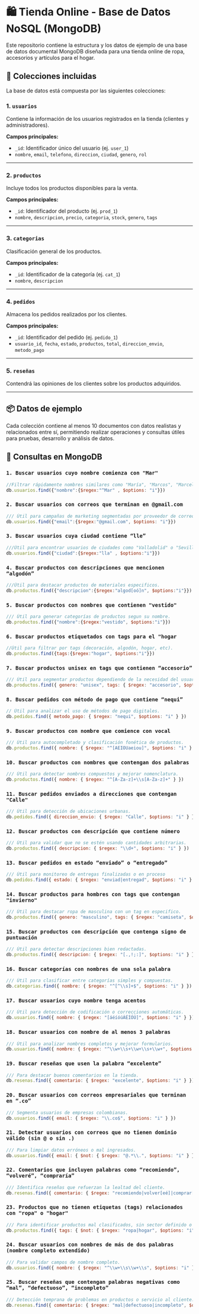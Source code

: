 # 🛍️ Tienda Online - Base de Datos NoSQL (MongoDB)

Este repositorio contiene la estructura y los datos de ejemplo de una base de datos documental MongoDB diseñada para una tienda online de ropa, accesorios y artículos para el hogar.

## 📁 Colecciones incluidas

La base de datos está compuesta por las siguientes colecciones:

### 1. `usuarios`
Contiene la información de los usuarios registrados en la tienda (clientes y administradores).

**Campos principales:**
- `_id`: Identificador único del usuario (ej. `user_1`)
- `nombre`, `email`, `telefono`, `direccion`, `ciudad`, `genero`, `rol`

---

### 2. `productos`
Incluye todos los productos disponibles para la venta.

**Campos principales:**
- `_id`: Identificador del producto (ej. `prod_1`)
- `nombre`, `descripcion`, `precio`, `categoria`, `stock`, `genero`, `tags`

---

### 3. `categorias`
Clasificación general de los productos.

**Campos principales:**
- `_id`: Identificador de la categoría (ej. `cat_1`)
- `nombre`, `descripcion`

---

### 4. `pedidos`
Almacena los pedidos realizados por los clientes.

**Campos principales:**
- `_id`: Identificador del pedido (ej. `pedido_1`)
- `usuario_id`, `fecha`, `estado`, `productos`, `total`, `direccion_envio`, `metodo_pago`

---

### 5. `reseñas`
Contendrá las opiniones de los clientes sobre los productos adquiridos.

---

## 📦 Datos de ejemplo

Cada colección contiene al menos 10 documentos con datos realistas y relacionados entre sí, permitiendo realizar operaciones y consultas útiles para pruebas, desarrollo y análisis de datos.

## 🧪 Consultas en MongoDB
### `1. Buscar usuarios cuyo nombre comienza con "Mar"`
```js
//Filtrar rápidamente nombres similares como "María", "Marcos", "Marcelino".
db.usuarios.find({"nombre":{$regex:"^Mar" , $options: "i"}})
```

### `2. Buscar usuarios con correos que terminan en @gmail.com`
```js
/// Útil para campañas de marketing segmentadas por proveedor de correo.
db.usuarios.find({"email":{$regex:"@gmail.com", $options: "i"}})
```

### `3. Buscar usuarios cuya ciudad contiene “lle”`
```js
///Útil para encontrar usuarios de ciudades como "Valladolid" o "Sevilla" en filtros dinámicos.
db.usuarios.find({"ciudad":{$regex:"lla" , $options:"i"}})
```

### `4. Buscar productos con descripciones que mencionen “algodón”`
```js
///Útil para destacar productos de materiales especificos.
db.productos.find({"descripcion":{$regex:"algod[oó]n", $options:"i"}})
```

### `5. Buscar productos con nombres que contienen "vestido"`
```js
/// Útil para generar categorías de productos segun su nombre.
db.productos.find({"nombre":{$regex:"vestido", $options:"i"}})
```

### `6. Buscar productos etiquetados con tags para el "hogar`
```js
//Útil para filtrar por tags (decoración, algodón, hogar, etc).
db.productos.find({tags:{$regex:"hogar", $options:"i"}})
```

### `7. Buscar productos unisex en tags que contienen “accesorio”`
```js
/// Útil para segmentar productos dependiendo de la necesidad del usuario.
db.productos.find({ genero: "unisex", tags: { $regex: "accesorio", $options: "i" } })

```

### `8. Buscar pedidos con método de pago que contiene “nequi”`
```js
// Útil para analizar el uso de métodos de pago digitales.
db.pedidos.find({ metodo_pago: { $regex: "nequi", $options: "i" } })
```

### `9. Buscar productos con nombre que comience con vocal`
```js
/// Útil para autocompletado y clasificación fonética de productos.
db.productos.find({ nombre: { $regex: "^[AEIOUaeiou]", $options: "i" } })

```

### `10. Buscar productos con nombres que contengan dos palabras`
```js
/// Útil para detectar nombres compuestos y mejorar nomenclatura.
db.productos.find({ nombre: { $regex: "^[A-Za-z]+\\s[A-Za-z]+" } })
```

### `11. Buscar pedidos enviados a direcciones que contengan "Calle"`
```js
/// Útil para detección de ubicaciones urbanas.
db.pedidos.find({ direccion_envio: { $regex: "Calle", $options: "i" } })
```

### `12. Buscar productos con descripción que contiene número`
```js
/// Útil para validar que no se estén usando cantidades arbitrarias.
db.productos.find({ descripcion: { $regex: "\\d+", $options: "i" } })
```

### `13. Buscar pedidos en estado “enviado” o “entregado”`
```js
/// Útil para monitoreo de entregas finalizadas o en proceso
db.pedidos.find({ estado: { $regex: "enviad|entregad", $options: "i" } })
```

### `14. Buscar productos para hombres con tags que contengan "invierno"`
```js
/// Útil para destacar ropa de masculina con un tag en especifico.
db.productos.find({ genero: "masculino", tags: { $regex: "camiseta", $options: "i" } })
```

### `15. Buscar productos con descripción que contenga signo de puntuación`
```js
/// Útil para detectar descripciones bien redactadas.
db.productos.find({ descripcion: { $regex: "[.,!;:]", $options: "i" } })
```

### `16. Buscar categorías con nombres de una sola palabra`
```js
/// Útil para clasificar entre categorías simples y compuestas.
db.categorias.find({ nombre: { $regex: "^[^\\s]+$", $options: "i" } })
```
### `17. Buscar usuarios cuyo nombre tenga acentos`
```js
/// Útil para detección de codificación o correcciones automáticas.
db.usuarios.find({ nombre: { $regex: "[áéíóúÁÉÍÓÚ]", $options: "i" } })
```

### `18. Buscar usuarios con nombre de al menos 3 palabras`
```js
/// Útil para analizar nombres completos y mejorar formularios.
db.usuarios.find({ nombre: { $regex: "^\\w+\\s+\\w+\\s+\\w+", $options: "i" } })
```

### `19. Buscar reseñas que usen la palabra “excelente”`
```js
/// Para destacar buenos comentarios en la tienda.
db.resenas.find({ comentario: { $regex: "excelente", $options: "i" } })
```

### `20. Buscar usuarios con correos empresariales que terminan en “.co”`
```js
/// Segmenta usuarios de empresas colombianas.
db.usuarios.find({ email: { $regex: "\\.co$", $options: "i" } })
```

### `21. Detectar usuarios con correos que no tienen dominio válido (sin @ o sin .)`
```js
/// Para limpiar datos erróneos o mal ingresados.
db.usuarios.find({ email: { $not: { $regex: "@.*\\.", $options: "i" } } })
```

### `22. Comentarios que incluyen palabras como “recomiendo”, “volveré”, “compraría”`
```js
/// Identifica reseñas que refuerzan la lealtad del cliente.
db.resenas.find({ comentario: { $regex: "recomiendo|volver[eé]|comprar[íi]a", $options: "i" } })
```

### `23. Productos que no tienen etiquetas (tags) relacionados con "ropa" o "hogar"`
```js
/// Para identificar productos mal clasificados, sin sector definido o con una categoria que no sean las mencionadas
db.productos.find({ tags: { $not: { $regex: "ropa|hogar", $options: "i" } } })
```

### `24. Buscar usuarios con nombres de más de dos palabras (nombre completo extendido)`
```js
/// Para validar campos de nombre completo.
db.usuarios.find({ nombre: { $regex: "^\\w+\\s\\w+\\s", $options: "i" } })
```

### `25. Buscar reseñas que contengan palabras negativas como “mal”, “defectuoso”, “incompleto”`
```js
/// Detección temprana de problemas en productos o servicio al cliente.
db.resenas.find({ comentario: { $regex: "mal|defectuoso|incompleto", $options: "i" } })
```